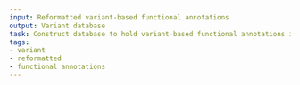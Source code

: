 ```yaml
---
input: Reformatted variant-based functional annotations
output: Variant database
task: Construct database to hold variant-based functional annotations if needed for efficiency of queries
tags:
- variant
- reformatted
- functional annotations
---
```

